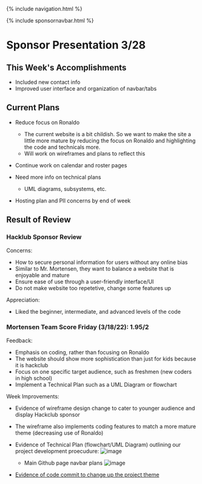 {% include navigation.html %}

{% include sponsornavbar.html %}

# Sponsor Presentation 3/28

## This Week's Accomplishments

- Included new contact info
- Improved user interface and organization of navbar/tabs

## Current Plans

- Reduce focus on Ronaldo
  - The current website is a bit childish. So we want to make the site a little more mature by reducing the focus on Ronaldo and highlighting the code and technicals more.
  - Will work on wireframes and plans to reflect this

- Continue work on calendar and roster pages

- Need more info on technical plans
  - UML diagrams, subsystems, etc.

- Hosting plan and PII concerns by end of week

## Result of Review

### Hacklub Sponsor Review

Concerns:
- How to secure personal information for users without any online bias
- Similar to Mr. Mortensen, they want to balance a website that is enjoyable and mature
- Ensure ease of use through a user-friendly interface/UI
- Do not make website too repetetive, change some features up

Appreciation:
- Liked the beginner, intermediate, and advanced levels of the code


### Mortensen Team Score Friday (3/18/22): 1.95/2

Feedback: 
- Emphasis on coding, rather than focusing on Ronaldo
- The website should show more sophistication than just for kids because it is hackclub
- Focus on one specific target audience, such as freshmen (new coders in high school)
- Implement a Technical Plan such as a UML Diagram or flowchart

Week Improvements:
- Evidence of wireframe design change to cater to younger audience and display Hackclub sponsor
- The wireframe also implements coding features to match a more mature theme (decreasing use of Ronaldo)


- Evidence of Technical Plan (flowchart/UML Diagram) outlining our project development proecudure:
![image](https://user-images.githubusercontent.com/89219634/159999522-1734f518-8080-4032-98cf-d120aade16a3.png)

  - Main Github page navbar plans
![image](https://user-images.githubusercontent.com/89219634/159996637-dd018e88-617f-4bac-bf47-6758df879c9e.png)

- [Evidence of code commit to change up the project theme]()
